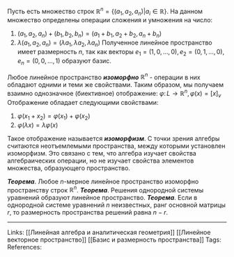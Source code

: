 Пусть есть множество строк $\mathbb{R}^n=\{(a_1,a_2,a_n)|a_i \in \mathbb{R}\}$. На данном множество определены операции сложения и умножения на число:
1. $(a_1,a_2,a_n)+(b_1,b_2,b_n)=(a_1+b_1, a_2+b_2, a_n+b_n)$
2. $\lambda(a_1, a_2, a_n) = (\lambda a_1, \lambda a_2, \lambda a_n)$
Полученное линейное пространство имеет размерность $n$, так как векторы $e_1=(1,0,...,0), e_2=(0,1,...,0), e_n=(0,0,...,1)$ образуют базис. 

Любое линейное пространство ***изоморфно*** $\mathbb{R}^n$ - операции в них обладают одними и теми же свойствами. Таким образом, мы получаем взаимно однозначное (биективное) отображение:
$\varphi \colon L \to \mathbb{R}^n, \varphi(x)=[x]_v$
Отображение обладает следующими свойствами:
1. $\varphi(x_1+x_2)=\varphi(x_1)+\varphi(x_2)$
2. $\varphi(\lambda x) = \lambda \varphi(x)$

Такое отображение называется ***изоморфизм***. С точки зрения алгебры считаются неотъемлемыми пространства, между которыми установлен изоморфизм. Это связано с тем, что алгебра изучает свойства алгебраических операции, но не изучает свойства элементов множества, образующего пространство.  

***Теорема***. Любое $n$-мерное линейное пространство изоморфно пространству строк $\mathbb{R}^n$. 
***Теорема***. Решения однородной системы уравнений образуют линейное пространство. 
***Теорема***. Если в однородной системе уравнений $n$ неизвестных, ранг основной матрицы $r$, то размерность пространства решений равна $n-r$. 

___
Links: [[Линейная алгебра и аналитическая геометрия]] [[Линейное векторное пространство]] [[Базис и размерность пространства]]
Tags:
References: